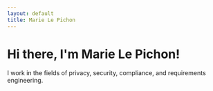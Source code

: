 ```yaml
---
layout: default
title: Marie Le Pichon
---
```


# Hi there, I'm Marie Le Pichon!

I work in the fields of privacy, security, compliance, and requirements engineering.
